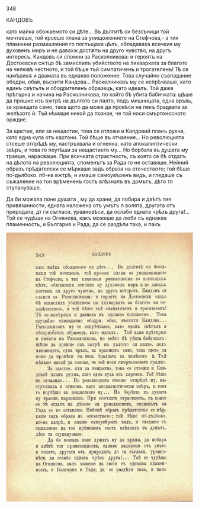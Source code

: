 ﻿348

КАНДОВЪ

като майка обожаемото си дѣте... Въ дългитѣ си безсъници той мечтаеше, той кроеше плана за унищожението на Стефчова,- а тия пламенни размишления го поглъщаха цѣлъ, обладаваха всичкия му духовенъ миръ и не давахж достѫпъ на друго чувство, на другъ интересъ. Кандовъ си спомни за Расколникова: и героятъ на Достоевски сжтцо бѣ замислилъ убийството на лихварката за благото на челювѣ честното, и той бѣше тъй симпатиченъ и трогателенъ! Тѣ се намѣрихѫ и двамата въ еднакво положение. Това случайно съвпадание ободри, обая, въсхити Кандова... Расколниковъ му се испрѣчваше, като единъ свѣтълъ и ободрителенъ образецъ, като идеалъ. Той даже прѣгърна и начина на Расколникова, по който бѣ убита бабичката: щѣше да пришие изъ вжтрѣ на дългото си палто, подъ мишницата, една връвь, за краищата само, така щото да може да провѣси на пекъ брадвата за желѣзото ѝ. Тъй нѣмаше никой да познае, че той носи смъртоносното орждие.

За щастие, или за нещастие, това се отложи и Капдовий планъ рухна, като една кула отъ картони. Той бѣше въ отчаяние... Но революцията стоеше отпрѣдѣ му, настръхвала и огненна. като апокалиптически звѣръ, и това го поутѣши за нещастието му... Но борбата въ душата му траеше, нарасваше. При всичката страстность, съ която се бѣ отдалъ на дѣлото на революцията, споменътъ за Рада го не оставяше. Нейний образъ прѣдателски се мѣркаше задъ образа на отечеството; той бѣше по́-дълбоко. пб-на вжтрѣ, и имаше самоувѣренъ видъ, и гледаше съ съжаление на тоя врѣмененъ гостъ влѣзналъ въ домътъ, дѣто тя ступануваше.

Да би можала поне душата , му да храни, да побира и двѣтѣ тия привязанности, едната наложена отъ умътъ п волята, другата отъ природата, дт ги съгласи, уравновѣси, да ослаби едната чрѣзъ друга!... Той се чудѣше на Огнянова, какъ можеше да люби съ еднаква пламенность, и България и Рада; да се раздѣли така, и пакъ

![original](../images/389.jpg)

